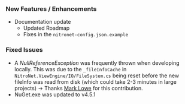 ### New Features / Enhancements
- Documentation update
	- Updated Roadmap
	- Fixes in the `nitronet-config.json.example`

### Fixed Issues
- A *NullReferenceException* was frequently thrown when developing locally. This was due to the `_fileInfoCache` in `NitroNet.ViewEngine/IO/FileSystem.cs` being reset before the new fileInfo was read from disk (which could take 2-3 minutes in large projects) -> Thanks [Mark Lowe](https://github.com/lowedown) for this contribution.
- NuGet.exe was updated to v4.5.1